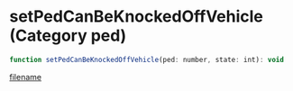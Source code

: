 # setPedCanBeKnockedOffVehicle (Category ped)

```js
function setPedCanBeKnockedOffVehicle(ped: number, state: int): void
```

[filename](setPedCanBeKnockedOffVehicle_m.md ':include')